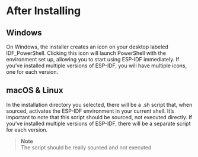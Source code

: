 # After Installing

## Windows

On Windows, the installer creates an icon on your desktop labeled IDF_PowerShell. Clicking this icon will launch PowerShell with the environment set up, allowing you to start using ESP-IDF immediately. If you’ve installed multiple versions of ESP-IDF, you will have multiple icons, one for each version.

## macOS & Linux

In the installation directory you selected, there will be a .sh script that, when sourced, activates the ESP-IDF environment in your current shell. It’s important to note that this script should be sourced, not executed directly. If you’ve installed multiple versions of ESP-IDF, there will be a separate script for each version.

> **Note**  
> The script should be really sourced and not executed
